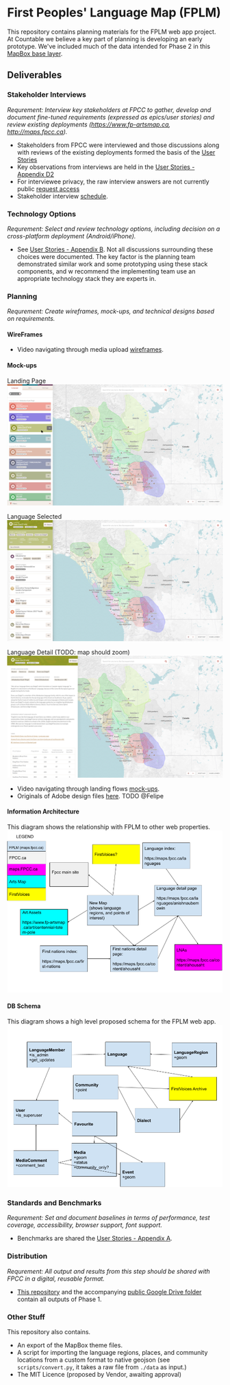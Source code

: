 # First Peoples' Language Map (FPLM)

This repository contains planning materials for the FPLM web app project. At Countable we believe a key part of planning is developing an early prototype. We've included much of the data intended for Phase 2 in this [MapBox base layer](https://api.mapbox.com/styles/v1/countable-web/cjwcq8ybe06so1cpin5lz5sfj.html?fresh=true&title=true&access_token=pk.eyJ1IjoiY291bnRhYmxlLXdlYiIsImEiOiJjamQyZG90dzAxcmxmMndtdzBuY3Ywa2ViIn0.MU-sGTVDS9aGzgdJJ3EwHA#4.78/52.44/-123.85).

## Deliverables

### Stakeholder Interviews
*Requrement: Interview key stakeholders at FPCC to gather, develop and document fine-tuned requirements (expressed as epics/user stories) and review existing deployments (https://www.fp-artsmap.ca, http://maps.fpcc.ca).*

  * Stakeholders from FPCC were interviewed and those discussions along with reviews of the existing deployments formed the basis of the [User Stories](https://docs.google.com/document/d/1PoplPndKe7XYzABfq_HEup7jxsyDEAGyz5p-_hfo_bk/edit#heading=h.ibwfjzmfr3dg)
  * Key observations from interviews are held in the [User Stories - Appendix D2](https://docs.google.com/document/d/1PoplPndKe7XYzABfq_HEup7jxsyDEAGyz5p-_hfo_bk/edit#heading=h.ibwfjzmfr3dg)
  * For interviewee privacy, the raw interview answers are not currently public [request access](https://docs.google.com/forms/d/1IQrmAR3WvaElUqNQQ44nh6mS92L4UsrTTOmqNM2gmY0/edit#response=ACYDBNgPnE6MSVW30CxZa744X3NjQqfTZkpy-KoWMjjMJvDrGrt2IzOsVuQcbcjsVmMoWUE)
  * Stakeholder interview [schedule](https://docs.google.com/spreadsheets/d/1blPhBSdzw7pOeUZGrMV1AiUTPvK9kGU4RLvchswdug4/edit#gid=669170734).

### Technology Options
*Requrement: Select and review technology options, including decision on a cross-platform deployment (Android/iPhone).*

  * See [User Stories - Appendix B](https://docs.google.com/document/d/1PoplPndKe7XYzABfq_HEup7jxsyDEAGyz5p-_hfo_bk/edit#heading=h.ibwfjzmfr3dg). Not all discussions surrounding these choices were documented. The key factor is the planning team demonstrated similar work and some prototyping using these stack components, and w recommend the implementing team use an appropriate technology stack they are experts in.

### Planning
*Requrement: Create wireframes, mock-ups, and technical designs based on requirements.*

#### WireFrames
  
  * Video navigating through media upload [wireframes](https://drive.google.com/open?id=1EmrvRhYHrxxtTHq4tIIPKtRb0ro6DaZS).

#### Mock-ups

Landing Page
![landing](./docs/mock-1.png)

Language Selected
![language](./docs/mock-2.png)

Language Detail (TODO: map should zoom)
![detail](./docs/mock-3.png)

   * Video navigating through landing flows [mock-ups](https://drive.google.com/open?id=1YQ2PJAeml1cEhQsCwMk8o8CY2kiMAGgq).
   * Originals of Adobe design files [here](https://drive.google.com/drive/u/0/folders/1EUjSc2NAbVhD3fn6Pjj9_4OstD6pIE7E?ddrp=1). TODO @Felipe

#### Information Architecture
This diagram shows the relationship with FPLM to other web properties.
![Information Architecture](./docs/fplm-ia.png)

#### DB Schema
This diagram shows a high level proposed schema for the FPLM web app.
![DB Schema](./docs/fplm-schema.png)

### Standards and Benchmarks
*Requrement: Set and document baselines in terms of performance, test coverage, accessibility, browser support, font support.*

  * Benchmarks are shared the [User Stories - Appendix A](https://docs.google.com/document/d/1PoplPndKe7XYzABfq_HEup7jxsyDEAGyz5p-_hfo_bk/edit#heading=h.ibwfjzmfr3dg).

### Distribution
*Requrement: All output and results from this step should be shared with FPCC in a digital, reusable format.*

  * [This repository](./) and the accompanying [public Google Drive folder](https://drive.google.com/drive/folders/1cJmyfs9K645JTUn_bHOebEF0BYIVUhuv?usp=sharing) contain all outputs of Phase 1.

### Other Stuff
This repository also contains.

  * An export of the MapBox theme files.
  * A script for importing the language regions, places, and community locations from a custom format to native geojson (see `scripts/convert.py`, it takes a raw file from `./data` as input.)
  * The MIT Licence (proposed by Vendor, awaiting approval)
